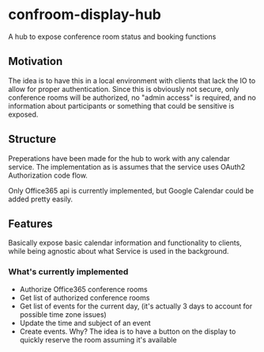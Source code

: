 # confroom-display-hub
A hub to expose conference room status and booking functions

## Motivation
The idea is to have this in a local environment with clients that lack the IO to allow for proper authentication.
Since this is obviously not secure, only conference rooms will be authorized, no "admin access" is required, and no information about participants or something that could be sensitive is exposed.

## Structure
Preperations have been made for the hub to work with any calendar service. 
The implementation as is assumes that the service uses OAuth2 Authorization code flow. 

Only Office365 api is currently implemented, but Google Calendar could be added pretty easily.

## Features
Basically expose basic calendar information and functionality to clients, while being agnostic about what Service is used in the background.

### What's currently implemented
- Authorize Office365 conference rooms
- Get list of authorized conference rooms
- Get list of events for the current day, (it's actually 3 days to account for possible time zone issues)
- Update the time and subject of an event
- Create events. Why? The idea is to have a button on the display to quickly reserve the room assuming it's available
